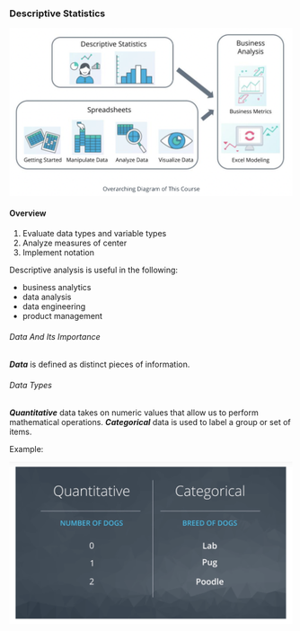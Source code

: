 ### Descriptive Statistics

![](../images/lesson1_1.png)

#### Overview

1. Evaluate data types and variable types
2. Analyze measures of center
3. Implement notation

Descriptive analysis is useful in the following:

- business analytics
- data analysis
- data engineering
- product management
  <br/>

###### Data And Its Importance

**_Data_** is defined as distinct pieces of information.
<br/>

###### Data Types

**_Quantitative_** data takes on numeric values that allow us to perform mathematical operations.
**_Categorical_** data is used to label a group or set of items.

Example:

![](../images/lesson1_2.png)
